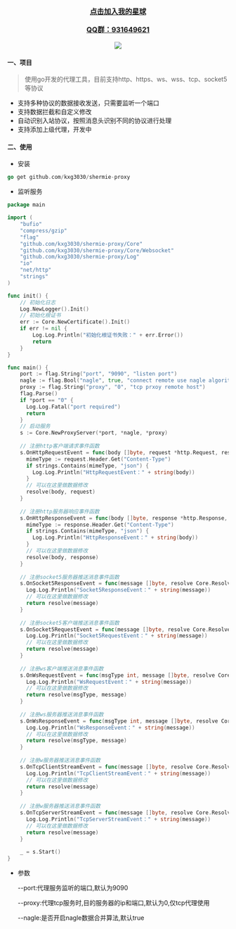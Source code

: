 
<div align="center">
	<a href="https://t.zsxq.com/0allV9fqi" style="font-size:16px;font-weight:bold">点击加入我的星球</a>
</div>
<br/>
<div align="center">
	<a href="https://t.zsxq.com/0allV9fqi" style="font-size:16px;font-weight:bold">QQ群：931649621</a>
</div>
<br/>
<div align='center'>
	<img src="https://user-images.githubusercontent.com/48542529/215652925-656fa354-55bf-44d0-ad92-a49990d4ee6f.png">		
</div>



#### 一、项目
> 使用go开发的代理工具，目前支持http、https、ws、wss、tcp、socket5等协议

- 支持多种协议的数据接收发送，只需要监听一个端口
- 支持数据拦截和自定义修改
- 自动识别入站协议，按照消息头识别不同的协议进行处理
- 支持添加上级代理，开发中

#### 二、使用

- 安装
```go
go get github.com/kxg3030/shermie-proxy
```

- 监听服务
```go
package main

import (
	"bufio"
	"compress/gzip"
	"flag"
	"github.com/kxg3030/shermie-proxy/Core"
	"github.com/kxg3030/shermie-proxy/Core/Websocket"
	"github.com/kxg3030/shermie-proxy/Log"
	"io"
	"net/http"
	"strings"
)

func init() {
	// 初始化日志
	Log.NewLogger().Init()
	// 初始化根证书
	err := Core.NewCertificate().Init()
	if err != nil {
		Log.Log.Println("初始化根证书失败：" + err.Error())
		return
	}
}

func main() {
    port := flag.String("port", "9090", "listen port")
    nagle := flag.Bool("nagle", true, "connect remote use nagle algorithm")
    proxy := flag.String("proxy", "0", "tcp prxoy remote host")
    flag.Parse()
    if *port == "0" {
      Log.Log.Fatal("port required")
      return
    }
    // 启动服务
    s := Core.NewProxyServer(*port, *nagle, *proxy)
  
    // 注册http客户端请求事件函数
    s.OnHttpRequestEvent = func(body []byte, request *http.Request, resolve Core.ResolveHttpRequest) {
      mimeType := request.Header.Get("Content-Type")
      if strings.Contains(mimeType, "json") {
        Log.Log.Println("HttpRequestEvent：" + string(body))
      }
      // 可以在这里做数据修改
      resolve(body, request)
    }
  
    // 注册http服务器响应事件函数
    s.OnHttpResponseEvent = func(body []byte, response *http.Response, resolve Core.ResolveHttpResponse) {
      mimeType := response.Header.Get("Content-Type")
      if strings.Contains(mimeType, "json") {
        Log.Log.Println("HttpResponseEvent：" + string(body))
      }
      // 可以在这里做数据修改
      resolve(body, response)
    }
  
    // 注册socket5服务器推送消息事件函数
    s.OnSocket5ResponseEvent = func(message []byte, resolve Core.ResolveSocks5) (int, error) {
      Log.Log.Println("Socket5ResponseEvent：" + string(message))
      // 可以在这里做数据修改
      return resolve(message)
    }
  
    // 注册socket5客户端推送消息事件函数
    s.OnSocket5RequestEvent = func(message []byte, resolve Core.ResolveSocks5) (int, error) {
      Log.Log.Println("Socket5RequestEvent：" + string(message))
      // 可以在这里做数据修改
      return resolve(message)
    }
  
    // 注册ws客户端推送消息事件函数
    s.OnWsRequestEvent = func(msgType int, message []byte, resolve Core.ResolveWs) error {
      Log.Log.Println("WsRequestEvent：" + string(message))
      // 可以在这里做数据修改
      return resolve(msgType, message)
    }
  
    // 注册ws服务器推送消息事件函数
    s.OnWsResponseEvent = func(msgType int, message []byte, resolve Core.ResolveWs) error {
      Log.Log.Println("WsResponseEvent：" + string(message))
      // 可以在这里做数据修改
      return resolve(msgType, message)
    }
  
    // 注册w服务器推送消息事件函数
    s.OnTcpClientStreamEvent = func(message []byte, resolve Core.ResolveTcp) (int, error) {
      Log.Log.Println("TcpClientStreamEvent：" + string(message))
      // 可以在这里做数据修改
      return resolve(message)
    }
  
    // 注册w服务器推送消息事件函数
    s.OnTcpServerStreamEvent = func(message []byte, resolve Core.ResolveTcp) (int, error) {
      Log.Log.Println("TcpServerStreamEvent：" + string(message))
      // 可以在这里做数据修改
      return resolve(message)
    }
  
    _ = s.Start()
}
```
- 参数

    --port:代理服务监听的端口,默认为9090

    --proxy:代理tcp服务时,目的服务器的ip和端口,默认为0,仅tcp代理使用

    --nagle:是否开启nagle数据合并算法,默认true
